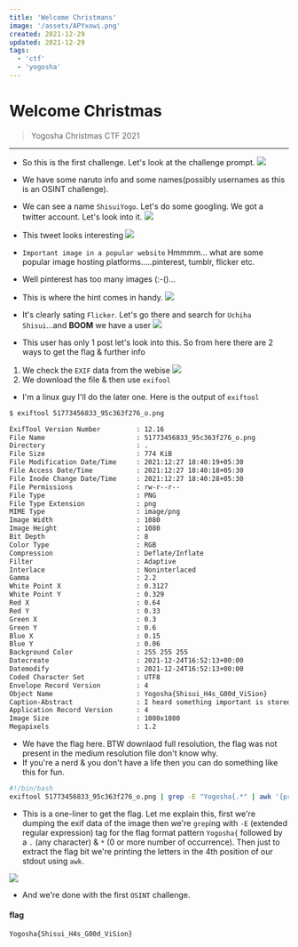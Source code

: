 ```yaml
---
title: 'Welcome Christmans'
image: '/assets/APYxowi.png'
created: 2021-12-29
updated: 2021-12-29
tags:
  - 'ctf'
  - 'yogosha'
---
```

# Welcome Christmas

> Yogosha Christmas CTF 2021

---

- So this is the first challenge. Let's look at the challenge prompt.
![](https://gitlab.com/Aviksaikat/yogoshactf-2021/-/raw/main/Welcome_Christmas_DONE/images/1.png)

- We have some naruto info and some names(possibly usernames as this is an OSINT challenge).
- We can see a name `ShisuiYogo`. Let's do some googling. We got a twitter account. Let's look into it.
![](https://gitlab.com/Aviksaikat/yogoshactf-2021/-/raw/main/Welcome_Christmas_DONE/images/2.png)
- This tweet looks interesting
![](https://gitlab.com/Aviksaikat/yogoshactf-2021/-/raw/main/Welcome_Christmas_DONE/images/3.png)
- `Important image in a popular website` Hmmmm... what are some popular image hosting platforms.....pinterest, tumblr, flicker etc.
- Well pinterest has too many images (:-()...
- This is where the hint comes in handy.
![](https://gitlab.com/Aviksaikat/yogoshactf-2021/-/raw/main/Welcome_Christmas_DONE/images/4.png)
- It's clearly sating `Flicker`. Let's go there and search for `Uchiha Shisui`...and **BOOM** we have a user
![](https://gitlab.com/Aviksaikat/yogoshactf-2021/-/raw/main/Welcome_Christmas_DONE/images/5.png)
- This user has only 1 post let's look into this. So from here there are 2 ways to get the flag & further info

1. We check the `EXIF` data from the webise
![](https://gitlab.com/Aviksaikat/yogoshactf-2021/-/raw/main/Welcome_Christmas_DONE/images/6.png)
2. We download the file & then use `exifool`

- I'm a linux guy I'll do the later one. Here is the output of `exiftool`

```bash
$ exiftool 51773456833_95c363f276_o.png                                                                                

ExifTool Version Number         : 12.16
File Name                       : 51773456833_95c363f276_o.png
Directory                       : .
File Size                       : 774 KiB
File Modification Date/Time     : 2021:12:27 18:40:19+05:30
File Access Date/Time           : 2021:12:27 18:40:18+05:30
File Inode Change Date/Time     : 2021:12:27 18:40:28+05:30
File Permissions                : rw-r--r--
File Type                       : PNG
File Type Extension             : png
MIME Type                       : image/png
Image Width                     : 1080
Image Height                    : 1080
Bit Depth                       : 8
Color Type                      : RGB
Compression                     : Deflate/Inflate
Filter                          : Adaptive
Interlace                       : Noninterlaced
Gamma                           : 2.2
White Point X                   : 0.3127
White Point Y                   : 0.329
Red X                           : 0.64
Red Y                           : 0.33
Green X                         : 0.3
Green Y                         : 0.6
Blue X                          : 0.15
Blue Y                          : 0.06
Background Color                : 255 255 255
Datecreate                      : 2021-12-24T16:52:13+00:00
Datemodify                      : 2021-12-24T16:52:13+00:00
Coded Character Set             : UTF8
Envelope Record Version         : 4
Object Name                     : Yogosha{Shisui_H4s_G00d_ViSion}
Caption-Abstract                : I heard something important is stored in /secret.txt here: http://3.141.159.106 ; Maybe the akatsuki will help the Uchiha clan ?
Application Record Version      : 4
Image Size                      : 1080x1080
Megapixels                      : 1.2
```

- We have the flag here. BTW downlaod full resolution, the flag was not present in the medium resolution file don't know why.
- If you're a nerd & you don't have a life then you can do something like this for fun.

```bash
#!/bin/bash
exiftool 51773456833_95c363f276_o.png | grep -E "Yogosha{.*" | awk '{print $4}'
```

- This is a one-liner to get the flag. Let me explain this, first we're dumping the exif data of the image then we're `grep`ing with `-E` (extended regular expression) tag for the flag format pattern `Yogosha{` followed by a `.` (any character) & `*` (0 or more number of occurrence). Then just to extract the flag bit we're printing the letters in the 4th position of our stdout using `awk`.

![](https://gitlab.com/Aviksaikat/yogoshactf-2021/-/raw/main/Welcome_Christmas_DONE/images/7.png)

- And we're done with the first `OSINT` challenge.

#### flag

```
Yogosha{Shisui_H4s_G00d_ViSion}
```
